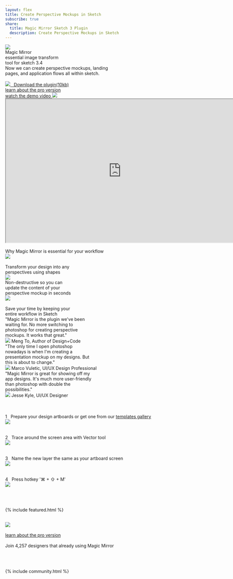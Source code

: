 ```yaml
---
layout: flex
title: Create Perspective Mockups in Sketch
subscribe: true
share:
  title: Magic Mirror Sketch 3 Plugin
  description: Create Perspective Mockups in Sketch
---
```


<!-- Start custom code on 16-11-2015 -->
<link rel="stylesheet" type="text/css" href="/css/custom-landing.css" media="screen" />
<script type="text/javascript" src="/js/jquery.fancybox.js?v=2.1.5"></script>
<link rel="stylesheet" type="text/css" href="/css/jquery.fancybox.css?v=2.1.5" media="screen" />
<script type="text/javascript">
function testVideo()
{
	jQuery('.fancybox').fancybox();
 	jQuery("#watch-video").css("display","block");
}
</script>

<div class="col-12">
	<div class="col-7 class-left custom-image">
		<img src="/images/landing-intro.png" class="image-size">
	</div>
	<div class="col-5 class-right center main-right-div">
		<span class="main-heading">Magic Mirror</span><br>
		<span class="main-sub-heading">
			essential image transform<br> tool for sketch 3.4
		</span><br>
		<span class="main-body-content">
			Now we can create perspective mockups, landing<br> pages, and application flows all within sketch.
		</span><br><br>
		<a href="http://api.magicmirror.design/download/latest" identifier="Free-Download" class="flex-auto border-box center btn btn-outline orange ">
			<img src="/images/icon-download.png">&nbsp;&nbsp;
			Download the plugin(10kb)
		</a><br>
		<a href="/purchase/" class="flex-none border-box center btn btn-outline orange strong custom-button">
			learn about the pro version
		</a><br>
		<a href="#watch-video" identifier="Watch-Video" onclick="testVideo();" class="watch-link fancybox">
			watch the demo video
			<img src="/images/icon-play.png">
		</a>
	</div>
</div>
<div class="clear"></div>
<div id="watch-video">
	<iframe src="https://www.youtube.com/embed/b2bwysoKWgU" height="460" width="740"></iframe>
</div>
<div class="col-12 center custom-div-color">
	<br>
	<span class="custom-heading1">Why Magic Mirror is essential for your workflow</span><br>
	<div class="col-4 class-left">
		<img src="/images/why-transform.png"><br><br>
		<div class="second-block">
			<span class="second-block-span-content">
				Transform your design into any<br> perspectives using shapes
			</span>
		</div>
	</div>
	<div class="col-4 class-left">
		<img src="/images/why-non-destructive.png"><br>
		<div class="second-block2">
			<span class="second-block-span-content">
				Non-destructive so you can<br> update the content of your<br> perspective mockup in seconds
			</span>
		</div>
	</div>
	<div class="col-4 class-right">
		<img src="/images/why-save-time.png"><br><br>
		<div class="second-block">
			<span class="second-block-span-content">
				Save your time by keeping your<br> entire workflow in Sketch
			</span>
		</div>
	</div>
</div>
<div class="clear"></div>
<div class="col-12">
	<div class="col-4 class-left">
		<div class="comment-div1">
			"Magic Mirror is the plugin we've been<br> waiting for. No more switching to<br> photoshop for creating perspective<br> mockups. It works that great."
			<br>
			<img class="author-image" src="images/meng.jpg">
			<span class="author">Meng To, Author of Design+Code</span>
		</div>
	</div>
	<div class="col-4 class-left comment-div">
		<div class="comment-div2">
			"The only time  I open photoshop<br> nowadays is when I'm creating a<br> presentation mockup on my designs. But<br>this is about to change."
			<br>
			<img class="author-image" src="images/marko.jpg">
			<span class="author">Marco Vuletic, UI/UX Design Professional</span>
		</div>
	</div>
	<div class="col-4 class-right comment-div">
		<div class="comment-div3">
			"Magic Mirror is great for showing off my<br> app designs. It's much more user-friendly<br> than photoshop with double the<br> possibilities."
			<br>
			<img class="author-image" src="images/jesse.jpg"> 
			<span class="author">Jesse Kyle, UI/UX Designer</span>
		</div>
	</div>
	<div class="clear"></div>
	<br><br>
</div>
<div class="col-12 center custom-div-color">
	<br>
	<span class="span1">1</span>&nbsp;&nbsp;
	<span class="span2">Prepare your design artboards or get one from our</span>
	<a class="span3" href="/templates/">templates gallery</a><br>
	<img src="/images/tutorial-1.png"><br>
</div>
<br>
<div class="col-12 center custom-div-color">
	<br>
	<span class="span1">2</span>&nbsp;&nbsp;
	<span class="span2">Trace around the screen area with Vector tool</span><br>
	<img src="/images/tutorial-2.png"><br><br>
</div>
<div class="col-12 center custom-div-color">
	<br>
	<span class="span1">3</span>&nbsp;&nbsp;
	<span class="span2">Name the new layer the same as your artboard screen</span><br>
	<img src="/images/tutorial-3.png"><br><br>
</div>
<div class="col-12 center custom-div-color">
	<br>
	<span class="span1">4</span>&nbsp;&nbsp;
	<span class="span2">Press hotkey '⌘ + ⇧ + M'</span><br>
	<img src="/images/tutorial-4.png"><br><br>
</div><br><br>

{% include featured.html %}

<div class="col-12 center custom-div-color">
	<br>
	<img src="/images/pro-pitch.png"><br><br>
	<a href="/purchase/" class="flex-none border-box center btn btn-outline orange strong custom-button">
		learn about the pro version
	</a><br><br>
	<span class="span-members">Join 4,257 designers that already using Magic Mirror</span><br><br>
</div>
<br><br>
<!-- End custom code -->

{% include community.html %}